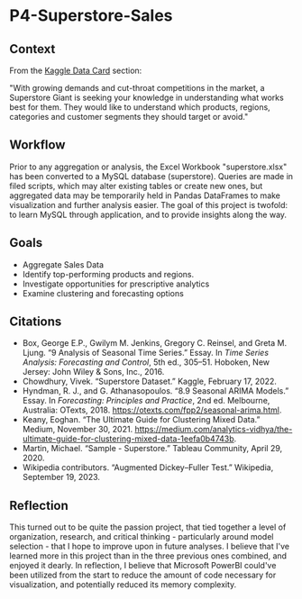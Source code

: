 # P4-Superstore-Sales

## Context
From the [Kaggle Data Card](https://www.kaggle.com/datasets/vivek468/superstore-dataset-final/data) section:

"With growing demands and cut-throat competitions in the market, a Superstore Giant is seeking your knowledge in understanding what works best for them. They would like to understand which products, regions, categories and customer segments they should target or avoid."

## Workflow

Prior to any aggregation or analysis, the Excel Workbook "superstore.xlsx" has been converted to a MySQL database (superstore). Queries are made in filed scripts, which may alter existing tables or create new ones, but aggregated data may be temporarily held in Pandas DataFrames to make visualization and further analysis easier. 
The goal of this project is twofold: to learn MySQL through application, and to provide insights along the way. 

## Goals

* Aggregate Sales Data 
* Identify top-performing products and regions.
* Investigate opportunities for prescriptive analytics
* Examine clustering and forecasting options

## Citations

* Box, George E.P., Gwilym M. Jenkins, Gregory C. Reinsel, and Greta M. Ljung. “9 Analysis of Seasonal Time Series.” Essay. In *Time Series Analysis: Forecasting and Control*, 5th ed., 305–51. Hoboken, New Jersey: John Wiley &amp; Sons, Inc., 2016.
* Chowdhury, Vivek. “Superstore Dataset.” Kaggle, February 17, 2022. 
* Hyndman, R. J., and G. Athanasopoulos. “8.9 Seasonal ARIMA Models.” Essay. In *Forecasting: Principles and Practice*, 2nd ed. Melbourne, Australia: OTexts, 2018. https://otexts.com/fpp2/seasonal-arima.html.
* Keany, Eoghan. “The Ultimate Guide for Clustering Mixed Data.” Medium, November 30, 2021. https://medium.com/analytics-vidhya/the-ultimate-guide-for-clustering-mixed-data-1eefa0b4743b.
* Martin, Michael. “Sample - Superstore.” Tableau Community, April 29, 2020.
* Wikipedia contributors. “Augmented Dickey–Fuller Test.” Wikipedia, September 19, 2023. 

## Reflection

This turned out to be quite the passion project, that tied together a level of organization, research, and critical thinking - particularly around model selection - that I hope to improve upon in future analyses. I believe that I've learned more in this project than in the three previous ones combined, and enjoyed it dearly. In reflection, I believe that Microsoft PowerBI could've been utilized from the start to reduce the amount of code necessary for visualization, and potentially reduced its memory complexity.  